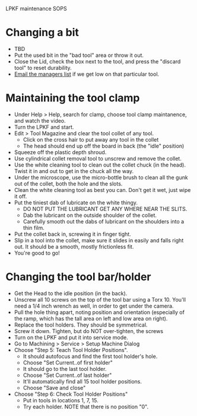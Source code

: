 LPKF maintenance SOPS

# Changing a bit

- TBD
- Put the used bit in the "bad tool" area or throw it out.
- Close the Lid, check the box next to the tool, and press the "discard tool" to reset durability.
- [Email the managers list](mailto:epl-managers@cecs.pdx.edu) if we get low on that particular tool.

# Maintaining the tool clamp

- Under Help > Help, search for clamp, choose tool clamp maintanence, and watch the video.
- Turn the LPKF and start.
- Edit > Tool Magazine and clear the tool collet of any tool.
   - Click on the cross hair to put away any tool in the collet
   - The head should end up off the board in back (the "idle" position)
- Squeeze off the plastic depth shroud.
- Use cylindrical collet removal tool to unscrew and remove the collet.
- Use the white cleaning tool  to clean out the collet chuck (in the head). Twist it in and out to get in the chuck all the way.
- Under the microscope, use the micro-bottle brush to clean all the gunk out of the collet, both the hole and the slots.
- Clean the white cleaning tool as best you can. Don't get it wet, just wipe it off.
- Put the tiniest dab of lubricate on the white thingy.
  - DO NOT PUT THE LUBRICANT GET ANY WHERE NEAR THE SLITS.
  - Dab the lubricant on the outside shoulder of the collet. 
  - Carefully smooth out the dabs of lubricant on the shoulders into a thin film.
- Put the collet back in, screwing it in finger tight.
- Slip in a tool into the collet, make sure it slides in easily and falls right out. It should be a smooth, mostly frictionless fit.
- You're good to go!

# Changing the tool bar/holder

- Get the Head to the idle position (in the back).
- Unscrew all 10 screws on the top of the tool bar using a Torx 10. You'll need a 1/4 inch wrench as well, in order to get under the camera.
- Pull the hole thing apart, noting position and orientation (especially of the ramp, which has the tall area on left and low area on right).
- Replace the tool holders. They should be symmetrical.
- Screw it down. Tighten, but do NOT over-tighten, the screws
- Turn on the LPKF and put it into service mode.
- Go to Machining > Service > Setup Machine Dialog
- Choose "Step 5: Teach Tool Holder Positions".
   - It should autofocus and find the first tool holder's hole.
   - Choose "Set Current..of first holder"
   - It should go to the last tool holder.
   - Choose "Set Current..of last holder"
   - It'll automatically find all 15 tool holder positions.
   - Choose "Save and close"
- Choose "Step 6: Check Tool Holder Positions"
   - Put in tools in locations 1, 7, 15.
   - Try each holder. NOTE that there is no position "0".

